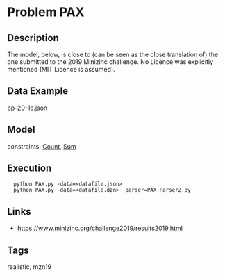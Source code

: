 # Problem PAX
## Description
The model, below, is close to (can be seen as the close translation of) the one submitted to the 2019 Minizinc challenge.
No Licence was explicitly mentioned (MIT Licence is assumed).

## Data Example
  pp-20-1c.json

## Model
  constraints: [Count](http://pycsp.org/documentation/constraints/Count), [Sum](http://pycsp.org/documentation/constraints/Sum)

## Execution
```
  python PAX.py -data=<datafile.json>
  python PAX.py -data=<datafile.dzn> -parser=PAX_ParserZ.py
```

## Links
  - https://www.minizinc.org/challenge2019/results2019.html

## Tags
  realistic, mzn19

